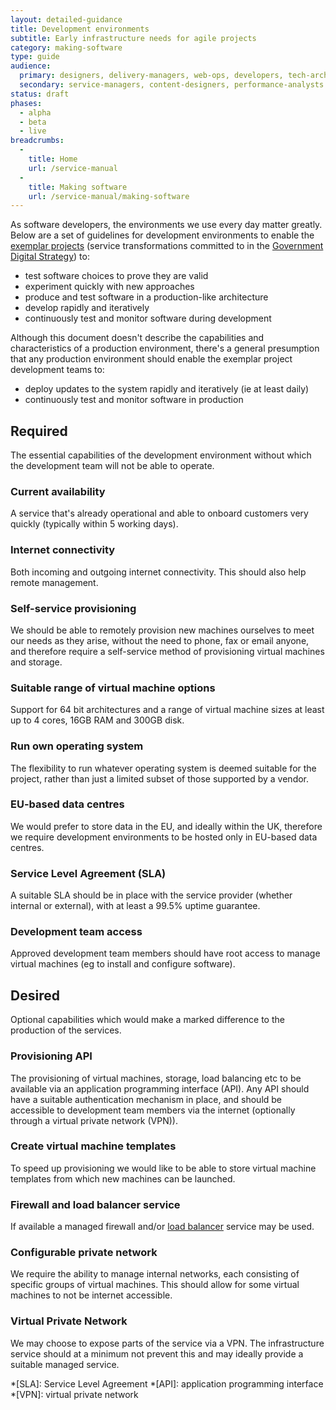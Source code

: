 ```yaml
---
layout: detailed-guidance
title: Development environments
subtitle: Early infrastructure needs for agile projects
category: making-software
type: guide
audience:
  primary: designers, delivery-managers, web-ops, developers, tech-archs
  secondary: service-managers, content-designers, performance-analysts
status: draft
phases:
  - alpha
  - beta
  - live
breadcrumbs:
  -
    title: Home
    url: /service-manual
  -
    title: Making software
    url: /service-manual/making-software
---
```


As software developers, the environments we use every day matter greatly. Below are a set of guidelines for development environments to enable the [exemplar projects][] (service transformations committed to in the [Government Digital Strategy](/government/publications/government-digital-strategy)) to:

* test software choices to prove they are valid
* experiment quickly with new approaches
* produce and test software in a production-like architecture
* develop rapidly and iteratively
* continuously test and monitor software during development

Although this document doesn't describe the capabilities and characteristics of a production environment, there's a general presumption that any production environment should enable the exemplar project development teams to:

* deploy updates to the system rapidly and iteratively (ie at least daily)
* continuously test and monitor software in production

[exemplar projects]: https://www.gov.uk/transformation

## Required

The essential capabilities of the development environment without which the development team will not be able to operate.

### Current availability

A service that's already operational and able to onboard customers very quickly (typically within 5 working days).

### Internet connectivity

Both incoming and outgoing internet connectivity. This should also help remote management.

### Self-service provisioning

We should be able to remotely provision new machines ourselves to meet our needs as they arise, without the need to phone, fax or email anyone, and therefore require a self-service method of provisioning virtual machines and storage.

### Suitable range of virtual machine options

Support for 64 bit architectures and a range of virtual machine sizes at least up to 4 cores, 16GB RAM and 300GB disk.

### Run own operating system

The flexibility to run whatever operating system is deemed suitable for the project, rather than just a limited subset of those supported by a vendor.

### EU-based data centres

We would prefer to store data in the EU, and ideally within the UK, therefore we require development environments to be hosted only in EU-based data centres.

### Service Level Agreement (SLA)

A suitable SLA should be in place with the service provider (whether internal or external), with at least a 99.5% uptime guarantee.

### Development team access

Approved development team members should have root access to manage virtual machines (eg to install and configure software).

## Desired

Optional capabilities which would make a marked difference to the production of the services.

### Provisioning API

The provisioning of virtual machines, storage, load balancing etc to be available via an application programming interface (API). Any API should have a suitable authentication mechanism in place, and should be accessible to development team members via the internet (optionally through a virtual private network (VPN)).

### Create virtual machine templates

To speed up provisioning we would like to be able to store virtual machine templates from which new machines can be launched.

### Firewall and load balancer service

If available a managed firewall and/or [load balancer](https://en.wikipedia.org/wiki/Load_balancing_(computing)) service may be used.

### Configurable private network

We require the ability to manage internal networks, each consisting of specific groups of virtual machines. This should allow for some virtual machines to not be internet accessible.

### Virtual Private Network

We may choose to expose parts of the service via a VPN. The infrastructure service should at a minimum not prevent this and may ideally provide a suitable managed service.

*[SLA]: Service Level Agreement
*[API]: application programming interface
*[VPN]: virtual private network
